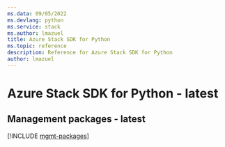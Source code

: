 ```yaml
---
ms.data: 09/05/2022
ms.devlang: python
ms.service: stack
ms.author: lmazuel
title: Azure Stack SDK for Python
ms.topic: reference
description: Reference for Azure Stack SDK for Python
author: lmazuel
---
```

# Azure Stack SDK for Python - latest

## Management packages - latest
[!INCLUDE [mgmt-packages](stack-mgmt-index.md)]